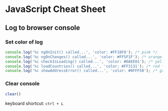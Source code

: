 # JavaScript Cheat Sheet

## Log to browser console

### Set color of log

```javascript
console.log('%c ngOnInit() called...', 'color: #FF10F0'); /* pink */
console.log('%c ngOnChanges() called...', 'color: #FF5F1F'); /* orange */
console.log('%c checkIsLoading() called...', 'color: #DAEE01'); /* yellow */
console.log('%c loadCountries() called...', 'color: #FF3131'); /* red */
console.log('%c showAddressError() called...', 'color: #0FFF50'); /* green */
```

### Clear console

```javascript
clear()
```

keyboard shortcut: `ctrl + L`

